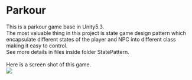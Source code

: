 # Parkour
This is a parkour game base in Unity5.3.<br />
The most valuable thing in this project is state game design pattern which encapsulate different states of the player and NPC into different class making it easy to control.<br /> See more details in files inside folder StatePattern.<br /><br />
Here is a screen shot of this game.<br/>
![](https://github.com/mycmessia/Parkour/blob/master/Assets/CustomResources/Textures/screen_shot.png)
